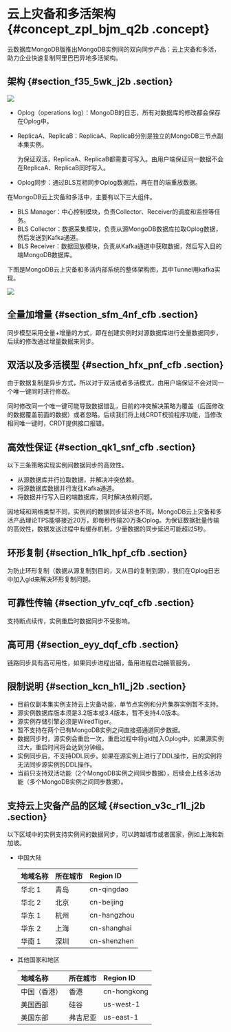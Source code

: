 # 云上灾备和多活架构 {#concept_zpl_bjm_q2b .concept}

云数据库MongoDB版推出MongoDB实例间的双向同步产品：云上灾备和多活，助力企业快速复制阿里巴巴异地多活架构。

## 架构 {#section_f35_5wk_j2b .section}

![](http://static-aliyun-doc.oss-cn-hangzhou.aliyuncs.com/assets/img/16955/15687920718072_zh-CN.png)

-   Oplog（operations log）：MongoDB的日志，所有对数据库的修改都会保存在Oplog中。
-   ReplicaA、ReplicaB：ReplicaA、ReplicaB分别是独立的MongoDB三节点副本集实例。

    为保证双活，ReplicaA、ReplicaB都需要可写入。由用户端保证同一数据不会在ReplicaA、ReplicaB同时写入。

-   Oplog同步：通过BLS互相同步Oplog数据后，再在目的端重放数据。

在MongoDB云上灾备和多活中，主要有以下三大组件。

-   BLS Manager：中心控制模块，负责Collector、Receiver的调度和监控等任务。
-   BLS Collector：数据采集模块，负责从源MongoDB数据库拉取Oplog数据，然后发送到Kafka通道。
-   BLS Receiver：数据回放模块，负责从Kafka通道中获取数据，然后写入目的端MongoDB数据库。

下图是MongoDB云上灾备和多活内部系统的整体架构图，其中Tunnel用kafka实现。

![](http://static-aliyun-doc.oss-cn-hangzhou.aliyuncs.com/assets/img/16955/156879207111644_zh-CN.png)

## 全量加增量 {#section_sfm_4nf_cfb .section}

同步模型采用全量+增量的方式，即在创建实例时对源数据库进行全量数据同步，后续的修改通过增量数据来同步。

## 双活以及多活模型 {#section_hfx_pnf_cfb .section}

由于数据复制是异步方式，所以对于双活或者多活模式，由用户端保证不会对同一个唯一键同时进行修改。

同时修改同一个唯一键可能导致数据错乱，目前的冲突解决策略为覆盖（后面修改的数据覆盖前面的数据）或者忽略。后续我们将上线CRDT校验程序功能，当修改相同唯一键时，CRDT提供接口报错。

## 高效性保证 {#section_qk1_snf_cfb .section}

以下三条策略实现实例间数据同步的高效性。

-   从源数据库并行拉取数据，并解决冲突依赖。
-   将源数据库数据并行发往Kafka通道。
-   将数据并行写入目的端数据库，同时解决依赖问题。

因地域和网络类型不同，实例间的数据同步延迟也不同。MongoDB云上灾备和多活产品理论TPS能够接近20万，即每秒传输20万条Oplog。为保证数据批量传输的高效性，数据发送过程中有缓存机制，少量数据的同步延迟可能超过5秒。

## 环形复制 {#section_h1k_hpf_cfb .section}

为防止环形复制（数据从源复制到目的，又从目的复制到源），我们在Oplog日志中加入gid来解决环形复制问题。

## 可靠性传输 {#section_yfv_cqf_cfb .section}

支持断点续传，实例重启时数据同步不受影响。

## 高可用 {#section_eyy_dqf_cfb .section}

链路同步具有高可用性，如果同步进程出错，备用进程启动接管服务。

## 限制说明 {#section_kcn_h1l_j2b .section}

-   目前仅副本集实例支持云上灾备功能，单节点实例和分片集群实例暂不支持。
-   源实例数据库版本须是3.2版本或3.4版本，暂不支持4.0版本。
-   源实例存储引擎必须是WiredTiger。
-   暂不支持在两个已有MongoDB实例之间直接搭通道同步数据。
-   数据同步时，源实例会重启一次，重启过程中将gid加入Oplog中。如果源实例过大，重启时间将会达到分钟级。
-   实例同步后，不支持DDL同步。如果在源实例上进行了DDL操作，目的实例将无法同步源实例的DDL操作。
-   当前只支持双活功能（2个MongoDB实例之间同步数据），后续会上线多活功能（多个MongoDB实例之间同步数据）。

## 支持云上灾备产品的区域 {#section_v3c_r1l_j2b .section}

以下区域中的实例支持实例间的数据同步，可以跨越城市或者国家，例如上海和新加坡。

-   中国大陆

    |地域名称|所在城市|Region ID|
    |:---|:---|:--------|
    |华北 1|青岛|cn-qingdao|
    |华北 2|北京|cn-beijing|
    |华东 1|杭州|cn-hangzhou|
    |华东 2|上海|cn-shanghai|
    |华南 1|深圳|cn-shenzhen|

-   其他国家和地区

    |地域名称|所在城市|Region ID|
    |:---|:---|:--------|
    |中国（香港）|香港|cn-hongkong|
    |美国西部|硅谷|us-west-1|
    |美国东部|弗吉尼亚|us-east-1|



